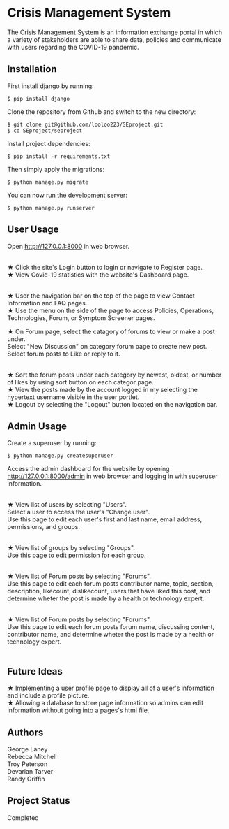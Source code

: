 # Crisis Management System
The Crisis Management System is an information exchange portal in which a variety of stakeholders are able to share data, policies and communicate with users regarding the COVID-19 pandemic.

## Installation

First install django by running:

	$ pip install django

Clone the repository from Github and switch to the new directory:

	$ git clone git@github.com/looloo223/SEproject.git 
	$ cd SEproject/seproject

Install project dependencies:

	$ pip install -r requirements.txt

Then simply apply the migrations:

	$ python manage.py migrate

You can now run the development server:

	$ python manage.py runserver
  
## User Usage

Open http://127.0.0.1:8000 in web browser. <br/><br/>

★	Click the site's Login button to login or navigate to Register page. <br/>
★	View Covid-19 statistics with the website's Dashboard page. <br/> <br/>

★	User the navigation bar on the top of the page to view Contact Information and FAQ pages. <br/>
★	Use the menu on the side of the page to access Policies, Operations, Technologies, Forum, or Symptom Screener pages. <br/>

★	On Forum page, select the catagory of forums to view or make a post under. <br/>
Select "New Discussion" on category forum page to create new post. <br/>
Select forum posts to Like or reply to it. <br/> <br/>

★	Sort the forum posts under each category by newest, oldest, or number of likes by using sort button on each categor page. <br/>
★	View the posts made by the account logged in my selecting the hypertext username visible in the user portlet. <br/>
★	Logout by selecting the "Logout" button located on the navigation bar. <br/>

## Admin Usage
Create a superuser by running:

  	$ python manage.py createsuperuser
  
Access the admin dashboard for the website by opening http://127.0.0.1:8000/admin in web browser and logging in with superuser information. <br/> <br/>

★	View list of users by selecting "Users". <br/>
Select a user to access the user's "Change user". <br/>
Use this page to edit each user's first and last name, email address, permissions, and groups. <br/> <br/>

★	View list of groups by selecting "Groups". <br/>
Use this page to edit permission for each group. <br/> <br/>

★	View list of Forum posts by selecting "Forums". <br/>
Use this page to edit each forum posts contributor name, topic, section, description, likecount, dislikecount, users that have liked this post, and determine wheter the post is made by a health or technology expert. <br/><br/>

★	View list of Forum posts by selecting "Forums". <br/>
Use this page to edit each forum posts forum name, discussing content, contributor name, and determine wheter the post is made by a health or technology expert. <br/><br/>

## Future Ideas

★	Implementing a user profile page to display all of a user's information and include a profile picture. <br/>
★	Allowing a database to store page information so admins can edit information without going into a pages's html file.

## Authors
George Laney <br/>
Rebecca Mitchell <br/>
Troy Peterson <br/>
Devarian Tarver <br/>
Randy Griffin <br/>

## Project Status
Completed
